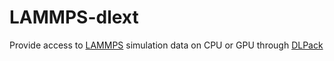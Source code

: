 # LAMMPS-dlext

Provide access to [LAMMPS](https://www.lammps.org) simulation data on CPU or GPU through [DLPack](https://github.com/dmlc/dlpack)
